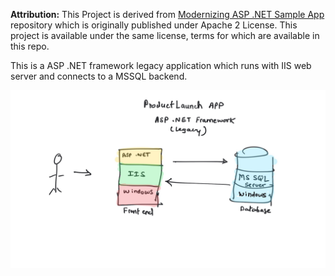 

**Attribution:** This Project is derived from [Modernizing ASP .NET Sample App](https://github.com/docker/labs/tree/master/windows/modernize-traditional-apps/modernize-aspnet) repository  which is originally published under Apache 2 License. This project is available under the same license, terms for which are available in this repo.


This is a ASP .NET framework legacy application which runs with IIS web server and connects to a MSSQL backend. 


![architecture](arch.jpg)
